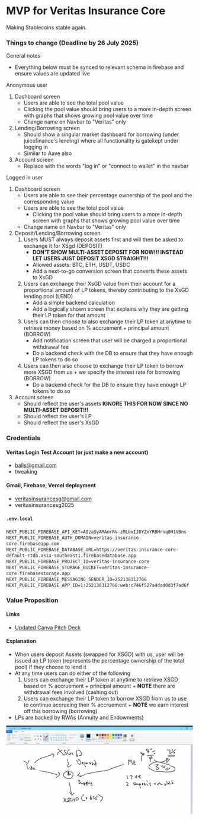 # MVP for Veritas Insurance Core

Making Stablecoins stable again.

### Things to change (Deadline by 26 July 2025)

General notes

* Everything below must be synced to relevant schema in firebase and ensure values are updated live

Anonymous user

1. Dashboard screen
    * Users are able to see the total pool value
    * Clicking the pool value should bring users to a more in-depth screen with graphs that shows growing pool value over time
    * Change name on Navbar to "Veritas" only
2. Lending/Borrowing screen
    * Should show a singular market dashboard for borrowing (under juicefinance's lending) where all functionality is gatekept under logging in
    * Similar to Aave also
3. Account screen
    * Replace with the words "log in" or "connect to wallet" in the navbar 

Logged in user

1. Dashboard screen
    * Users are able to see their percentage ownership of the pool and the corresponding value
    * Users are able to see the total pool value
        * Clicking the pool value should bring users to a more in-depth screen with graphs that shows growing pool value over time
    * Change name on Navbar to "Veritas" only
2. Deposit/Lending/Borrowing screen
    1. Users MUST always deposit assets first and will then be asked to exchange it for XSgd (DEPOSIT)
        * **DON'T SHOW MULTI-ASSET DEPOSIT FOR NOW!!! INSTEAD LET USERS JUST DEPOSIT XSGD STRAIGHT!!!** 
        * Allowed assets: BTC, ETH, USDT, USDC
        * Add a next-to-go conversion screen that converts these assets to XsGD 
    2. Users can exchange their XsGD value from their account for a proportional amount of LP tokens, thereby contributing to the XsGD lending pool (LEND)
        * Add a simple backend calculation
        * Add a logically shown screen that explains why they are getting their LP token for that amount
    3. Users can then choose to also exchange their LP token at anytime to retrieve money based on % accruement + principal amount (BORROW)
        * Add notification screen that user will be charged a proportional withdrawal fee
        * Do a backend check with the DB to ensure that they have enough LP tokens to do so 
    4. Users can then also choose to exchange their LP token to borrow more XSGD from us + we specify the interest rate for borrowing (BORROW)
        * Do a backend check for the DB to ensure they have enough LP tokens to do so
3. Account screen
    * Should reflect the user's assets **IGNORE THIS FOR NOW SINCE NO MULTI-ASSET DEPOSIT!!!**
    * Should reflect the user's LP 
    * Should reflect the user's XsGD

### Credentials

#### Veritas Login Test Account (or just make a new account)

* balls@gmail.com
* tweaking

#### Gmail, Firebase, Vercel deployment

* veritasinsurancesg@gmail.com
* veritasinsurancesg2025

#### `.env.local`

```env
NEXT_PUBLIC_FIREBASE_API_KEY=AIzaSyAMAnrRV-zMLbxIJDYZxYRBMrnq8H1VBns
NEXT_PUBLIC_FIREBASE_AUTH_DOMAIN=veritas-insurance-core.firebaseapp.com
NEXT_PUBLIC_FIREBASE_DATABASE_URL=https://veritas-insurance-core-default-rtdb.asia-southeast1.firebasedatabase.app
NEXT_PUBLIC_FIREBASE_PROJECT_ID=veritas-insurance-core
NEXT_PUBLIC_FIREBASE_STORAGE_BUCKET=veritas-insurance-core.firebasestorage.app
NEXT_PUBLIC_FIREBASE_MESSAGING_SENDER_ID=252138312766
NEXT_PUBLIC_FIREBASE_APP_ID=1:252138312766:web:c746f527a4dad0d3f7ad6f
```

### Value Proposition

#### Links

* [Updated Canva Pitch Deck](https://www.canva.com/design/DAGsFpctDPc/3xg1_mWRvNI8-xKh4SyyeA/edit?utm_content=DAGsFpctDPc&utm_campaign=designshare&utm_medium=link2&utm_source=sharebutton)

#### Explanation

* When users deposit Assets (swapped for XSGD) with us, user will be issued an LP token (represents the percentage ownership of the total pool) if they choose to lend it
* At any time users can do either of the following
    1. Users can exchange their LP token at anytime to retrieve XSGD based on % accruement + principal amount +  **NOTE** there are withdrawal fees involved (cashing out)
    2. Users can exchange their LP token to borrow XSGD from us to use to continue accrueing their % accruement + **NOTE** we earn interest off this borrowing (borrowing)
* LPs are backed by RWAs (Annuity and Endowments)

![](./asset/reference/art.png)
